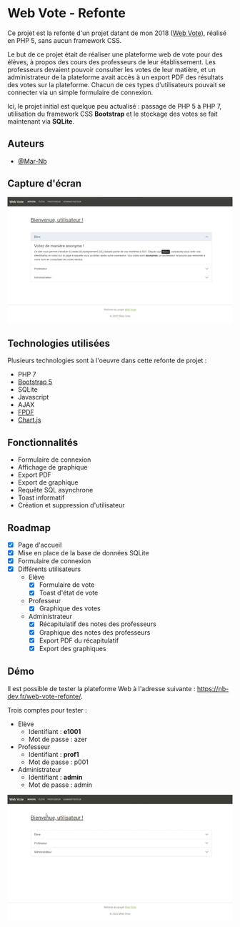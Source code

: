 # Web Vote - Refonte

Ce projet est la refonte d'un projet datant de mon 2018 ([Web Vote](https://github.com/Mar-Nb/web-vote)), réalisé en PHP 5, sans aucun framework CSS.

Le but de ce projet était de réaliser une plateforme web de vote pour des élèves, à propos des cours des professeurs de leur établissement. Les professeurs devaient pouvoir consulter les votes de leur matière, et un administrateur de la plateforme avait accès à un export PDF des résultats des votes sur la plateforme. Chacun de ces types d'utilisateurs pouvait se connecter via un simple formulaire de connexion.

Ici, le projet initial est quelque peu actualisé : passage de PHP 5 à PHP 7, utilisation du framework CSS **Bootstrap** et le stockage des votes se fait maintenant via **SQLite**.
## Auteurs

- [@Mar-Nb](https://github.com/Mar-Nb)

## Capture d'écran

![](assets/readme/accueil-web-vote.png)

## Technologies utilisées

Plusieurs technologies sont à l'oeuvre dans cette refonte de projet :

* PHP 7
* [Bootstrap 5](https://getbootstrap.com/)
* SQLite
* Javascript
* AJAX
* [FPDF](http://www.fpdf.org)
* [Chart.js](https://www.chartjs.org/docs/latest/)

## Fonctionnalités

* Formulaire de connexion
* Affichage de graphique
* Export PDF
* Export de graphique
* Requête SQL asynchrone
* Toast informatif
* Création et suppression d'utilisateur

## Roadmap

* [x]  Page d'accueil
* [x]  Mise en place de la base de données SQLite
* [x]  Formulaire de connexion
* [x]  Différents utilisateurs
    * Elève
        * [x]  Formulaire de vote
        * [x]  Toast d'état de vote
    * Professeur
        * [x]  Graphique des votes
    * Administrateur
        * [x]  Récapitulatif des notes des professeurs
        * [x]  Graphique des notes des professeurs
        * [x]  Export PDF du récapitulatif
        * [x]  Export des graphiques
## Démo

Il est possible de tester la plateforme Web à l'adresse suivante : https://nb-dev.fr/web-vote-refonte/.

Trois comptes pour tester :

* Elève
    * Identifiant : **e1001**
    * Mot de passe : azer
* Professeur
    * Identifiant : **prof1**
    * Mot de passe : p001
* Administrateur
    * Identifiant : **admin**
    * Mot de passe : admin

![](assets/readme/demo.gif)